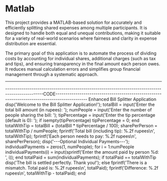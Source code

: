 # Matlab
This project provides a MATLAB-based solution for accurately and efficiently splitting shared expenses among multiple participants. It is designed to handle both equal and unequal contributions, making it suitable for a variety of real-world scenarios where fairness and clarity in expense distribution are essential.

The primary goal of this application is to automate the process of dividing costs by accounting for individual shares, additional charges (such as tax and tips), and ensuring transparency in the final amount each person owes. It reduces manual calculation errors and simplifies group financial management through a systematic approach.

---------------------------------------------------------------------------------------------------------------------------------------------------------------------------------------------------
-------------------------------------------------------------------------------------------------CODE----------------------------------------------------------------------------------------------
Enhanced Bill Splitter Application
disp('Welcome to the Bill Splitter Application!');
totalBill = input('Enter the total bill amount (in rupees): ');
numPeople = input('Enter the number of people sharing the bill: ');
tipPercentage = input('Enter the tip percentage (default is 0): ');
if isempty(tipPercentage)
    tipPercentage = 0;
end
totalWithTip = totalBill + (totalBill * tipPercentage / 100);
sharePerPerson = totalWithTip / numPeople;
fprintf('Total bill (including tip): %.2f rupees\n', totalWithTip);
fprintf('Each person needs to pay: %.2f rupees\n', sharePerPerson);
disp('---Optional Individual Payments---');
individualPayments = zeros(1, numPeople);
for i = 1:numPeople
    individualPayments(i) = input(sprintf('Enter the amount paid by person %d: ', i));
end
totalPaid = sum(individualPayments);
if totalPaid == totalWithTip
    disp('The bill is settled perfectly. Thank you!');
else
    fprintf('There is a mismatch. Total paid is: %.2f rupees\n', totalPaid);
    fprintf('Difference: %.2f rupees\n', totalWithTip - totalPaid);
end

